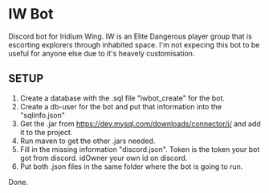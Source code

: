# IW Bot
Discord bot for Iridium Wing.
IW is an Elite Dangerous player group that is escorting explorers through inhabited space.
I'm not expecing this bot to be useful for anyone else due to it's heavely customisation.

## SETUP

1. Create a database with the .sql file "iwbot_create" for the bot.
2. Create a db-user for the bot and put that information into the "sqlinfo.json"
3. Get the .jar from https://dev.mysql.com/downloads/connector/j/ and add it to the project.
4. Run maven to get the other .jars needed.
5. Fill in the missing information "discord.json". Token is the token your bot got from discord. idOwner your own id on discord.
6. Put both .json files in the same folder where the bot is going to run.

Done.
